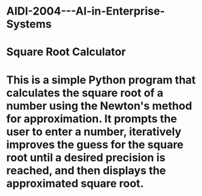 # AIDI-2004---AI-in-Enterprise-Systems
# Square Root Calculator
# This is a simple Python program that calculates the square root of a number using the Newton's method for approximation. It prompts the user to enter a number, iteratively improves the guess for the square root until a desired precision is reached, and then displays the approximated square root.